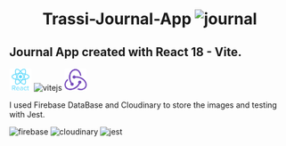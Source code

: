 <h1 align="center">Trassi-Journal-App <img src="https://cdn-icons-png.flaticon.com/512/4371/4371234.png" alt="journal" width="40" height="40" /></h1>
<h2>Journal App created with React 18 - Vite.</h2> 
<p>
<img src="https://raw.githubusercontent.com/devicons/devicon/master/icons/react/react-original-wordmark.svg" alt="react" width="40" height="40" /> 
<img src="https://vectorwiki.com/images/bjlcA__vitejs.svg" alt="vitejs" width="40" height="40" />
<img src="https://raw.githubusercontent.com/devicons/devicon/master/icons/redux/redux-original.svg" alt="redux" width="40" height="40" />
</p>

I used Firebase DataBase and Cloudinary to store the images and testing with Jest.
<p>
<img src="https://www.vectorlogo.zone/logos/firebase/firebase-icon.svg" alt="firebase" width="40" height="40" />
<img src="https://vectorwiki.com/images/yv21X__cloudinary.svg" alt="cloudinary" height="40" />
<img src="https://www.vectorlogo.zone/logos/jestjsio/jestjsio-icon.svg" alt="jest" width="40" height="40" /> 
</p>

